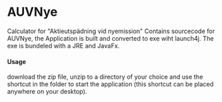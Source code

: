 # AUVNye
Calculator for "Aktieutspädning vid nyemission"
Contains sourcecode for AUVNye, the Application is built and converted to exe wiht launch4j.
The exe is bundeled with a JRE and JavaFx.
#### Usage
download the zip file, unzip to a directory of your choice and use the shortcut in the folder to start the application (this shortcut can be placed anywhere on your desktop).
